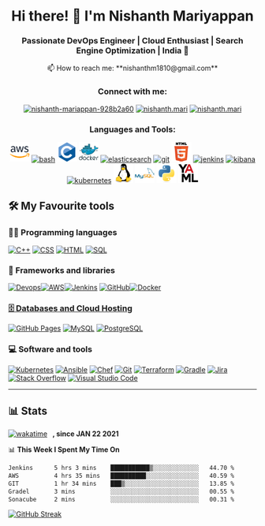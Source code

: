 <h1 align="center">Hi there! 👋 I'm Nishanth Mariyappan</h1>
<h3 align="center">Passionate DevOps Engineer | Cloud Enthusiast | Search Engine Optimization | India 🚀</h3>

<p align="center">
  📫 How to reach me: **nishanthm1810@gmail.com**
</p>

<h3 align="center">Connect with me:</h3>
<p align="center">
  <a href="https://in.linkedin.com/in/nishanth-mariappan-928b2a60" target="_blank"><img src="https://raw.githubusercontent.com/rahuldkjain/github-profile-readme-generator/master/src/images/icons/Social/linked-in-alt.svg" alt="nishanth-mariappan-928b2a60" height="30" width="40" /></a>
  <a href="https://www.facebook.com/nishanth.mari/" target="_blank"><img src="https://raw.githubusercontent.com/rahuldkjain/github-profile-readme-generator/master/src/images/icons/Social/instagram.svg" alt="nishanth.mari" height="30" width="40" /></a>
  <a href="https://www.instagram.com/nishanth.mari/" target="_blank"><img src="https://raw.githubusercontent.com/rahuldkjain/github-profile-readme-generator/master/src/images/icons/Social/facebook.svg" alt="nishanth.mari" height="30" width="40" /></a>
</p>

<h3 align="center">Languages and Tools:</h3>
<p align="center">
  <a href="https://aws.amazon.com" target="_blank" rel="noreferrer"><img src="https://raw.githubusercontent.com/devicons/devicon/master/icons/amazonwebservices/amazonwebservices-original-wordmark.svg" alt="aws" width="40" height="40"/></a>
  <a href="https://www.gnu.org/software/bash/" target="_blank" rel="noreferrer"><img src="https://www.vectorlogo.zone/logos/gnu_bash/gnu_bash-icon.svg" alt="bash" width="40" height="40"/></a>
  <a href="https://www.cprogramming.com/" target="_blank" rel="noreferrer"><img src="https://raw.githubusercontent.com/devicons/devicon/master/icons/c/c-original.svg" alt="c" width="40" height="40"/></a>
  <a href="https://www.docker.com/" target="_blank" rel="noreferrer"><img src="https://raw.githubusercontent.com/devicons/devicon/master/icons/docker/docker-original-wordmark.svg" alt="docker" width="40" height="40"/></a>
  <a href="https://www.elastic.co" target="_blank" rel="noreferrer"><img src="https://www.vectorlogo.zone/logos/elastic/elastic-icon.svg" alt="elasticsearch" width="40" height="40"/></a>
  <a href="https://git-scm.com/" target="_blank" rel="noreferrer"><img src="https://www.vectorlogo.zone/logos/git-scm/git-scm-icon.svg" alt="git" width="40" height="40"/></a>
  <a href="https://www.w3.org/html/" target="_blank" rel="noreferrer"><img src="https://raw.githubusercontent.com/devicons/devicon/master/icons/html5/html5-original-wordmark.svg" alt="html5" width="40" height="40"/></a>
  <a href="https://www.jenkins.io" target="_blank" rel="noreferrer"><img src="https://www.vectorlogo.zone/logos/jenkins/jenkins-icon.svg" alt="jenkins" width="40" height="40"/></a>
  <a href="https://www.elastic.co/kibana" target="_blank" rel="noreferrer"><img src="https://www.vectorlogo.zone/logos/elasticco_kibana/elasticco_kibana-icon.svg" alt="kibana" width="40" height="40"/></a>
  <a href="https://kubernetes.io" target="_blank" rel="noreferrer"><img src="https://www.vectorlogo.zone/logos/kubernetes/kubernetes-icon.svg" alt="kubernetes" width="40" height="40"/></a>
  <a href="https://www.linux.org/" target="_blank" rel="noreferrer"><img src="https://raw.githubusercontent.com/devicons/devicon/master/icons/linux/linux-original.svg" alt="linux" width="40" height="40"/></a>
  <a href="https://www.mysql.com/" target="_blank" rel="noreferrer"><img src="https://raw.githubusercontent.com/devicons/devicon/master/icons/mysql/mysql-original-wordmark.svg" alt="mysql" width="40" height="40"/></a>
  <a href="https://www.python.org" target="_blank" rel="noreferrer"><img src="https://raw.githubusercontent.com/devicons/devicon/master/icons/python/python-original.svg" alt="python" width="40" height="40"/></a>
  <a href="https://yaml.org/" target="_blank" rel="noreferrer"><img src="https://raw.githubusercontent.com/devicons/devicon/master/icons/yaml/yaml-original.svg" alt="yaml" width="40" height="40"/></a>
</p>

## 🛠️ My Favourite tools

### 👨‍💻 Programming languages

<p>
    <a href="#"><img alt="C++" src="https://custom-icon-badges.herokuapp.com/badge/C++-9C033A.svg?logo=cpp2&logoColor=white"></a>
    <a href="#"><img alt="CSS" src="https://img.shields.io/badge/CSS-1572B6.svg?logo=css3&logoColor=white"></a>
    <a href="#"><img alt="HTML" src="https://img.shields.io/badge/HTML-E34F26.svg?logo=html5&logoColor=white"></a>
    <a href="#"><img alt="SQL" src="https://custom-icon-badges.herokuapp.com/badge/SQL-025E8C.svg?logo=database&logoColor=white"></a>
</p>

### 🧰 Frameworks and libraries

<p>
    <a href="#"><img alt="Devops" src="https://img.shields.io/badge/-Devops-326CE5?logo=Devops&logoColor=white"
    <a href="#"><img alt="AWS" src="https://img.shields.io/badge/-AWS-326CE5?logo=AWS&logoColor=Orange"
    <a href="#"><img alt="Jenkins" src="https://img.shields.io/badge/-Jenkins-326CE5?logo=Jenkins&logoColor=Orange"></a>
    <a href="#"><img alt="GitHub" src="https://img.shields.io/badge/-GitHub-326CE5?logo=GitHub&logoColor=RED"
    <a href="#"><img alt="Docker" src="https://img.shields.io/badge/-Docker-326CE5?logo=Docker&logoColor=RED"

</p>

### 🗄️ Databases and Cloud Hosting

<p>
    <a href="#"><img alt="GitHub Pages" src="https://img.shields.io/badge/GitHub%20Pages-327FC7.svg?logo=github&logoColor=white"></a>
    <a href="#"><img alt="MySQL" src="https://img.shields.io/badge/MySQL-00f.svg?logo=mysql&logoColor=white"></a>
    <a href="#"><img alt="PostgreSQL" src ="https://img.shields.io/badge/PostgreSQL-316192.svg?logo=postgresql&logoColor=white"></a>
</p>

### 💻 Software and tools

<p>
    <a href="#"><img alt="Kubernetes" src="https://img.shields.io/badge/-Kubernetes-326CE5?logo=Kubernetes&logoColor=white"></a>
    <a href="#"><img alt="Ansible" src="https://img.shields.io/badge/-Ansible-FB542B?logo=Ansible&logoColor=white"></a>
    <a href="#"><img alt="Chef" src="https://img.shields.io/badge/Chef-000000.svg?logo=Chef&logoColor=white"></a>
    <a href="#"><img alt="Git" src="https://img.shields.io/badge/Git-000000.svg?logo=Git&logoColor=Orange"></a>
    <a href="#"><img alt="Terraform" src="https://img.shields.io/badge/Terraform-000000.svg?logo=Terraform&logoColor=Orange"></a>
    <a href="#"><img alt="Gradle" src="https://img.shields.io/badge/Gradle-000000.svg?logo=Gradle&logoColor=Orange"></a>
    <a href="#"><img alt="Jira" src="https://img.shields.io/badge/Jira-000000.svg?logo=Jira&logoColor=Orange"></a>
    <a href="#"><img alt="Stack Overflow" src="https://img.shields.io/badge/-Stack%20Overflow-FE7A16?logo=stack-overflow&logoColor=white"></a>
    <a href="#"><img alt="Visual Studio Code" src="https://img.shields.io/badge/Visual%20Studio%20Code-0078d7.svg?logo=visual-studio-code&logoColor=white"></a>
</p>

---

## 📊 Stats

[![wakatime](https://wakatime.com/badge/user/0f3d8544-3446-40bb-987d-b1a8ed7d2cff.svg)](https://wakatime.com/@0f3d8544-3446-40bb-987d-b1a8ed7d2cff) <b>&nbsp; , since JAN 22 2021</b>

📊 <b>This Week I Spent My Time On</b>

<!--START_SECTION:waka-->
```text
Jenkins      5 hrs 3 mins    ███████████▒░░░░░░░░░░░░░   44.70 % 
AWS          4 hrs 35 mins   ██████████░░░░░░░░░░░░░░░   40.59 % 
GIT          1 hr 34 mins    ███▒░░░░░░░░░░░░░░░░░░░░░   13.85 % 
Gradel       3 mins          ░░░░░░░░░░░░░░░░░░░░░░░░░   00.55 % 
Sonacube     2 mins          ░░░░░░░░░░░░░░░░░░░░░░░░░   00.31 % 
```
<!--END_SECTION:waka-->
<a href="https://git.io/streak-stats"><img src="https://github-readme-streak-stats.herokuapp.com?user=Nishanth%20Mariyappan" alt="GitHub Streak" /></a>
<br/><br/>
